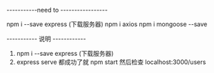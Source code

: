 -----------need to -----------------

npm i --save express (下载服务器)
npm i axios
npm i mongoose --save


----------- 说明 ------------
1. npm i --save express (下载服务器)
2. express serve 都成功了就 npm start 然后检查 localhost:3000/users
